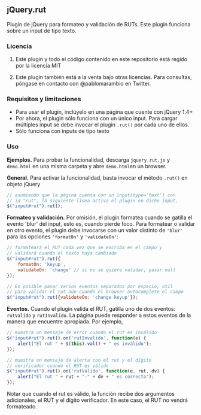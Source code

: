 ## jQuery.rut

Plugin de jQuery para formateo y validación de RUTs. Este plugin funciona sobre un input de tipo texto.

### Licencia

1. Este plugin y todo el código contenido en este repositorio está regido por la licencia MIT 

2. Este plugin también está a la venta bajo otras licencias. Para consultas, póngase en contacto con @pablomarambio en Twitter.

### Requisitos y limitaciones

- Para usar el plugin, inclúyelo en una página que cuente con jQuery 1.4+
- Por ahora, el plugin sólo funciona con un único input. Para cargar múltiples input se debe invocar el plugin `.rut()` por cada uno de ellos.
- Sólo funciona con inputs de tipo texto

### Uso

**Ejemplos.** Para probar la funcionalidad, descarga `jquery.rut.js` y `demo.html` en una misma carpeta y abre `demo.html`en un browser.

**General.** Para activar la funcionalidad, basta invocar el método `.rut()` en objeto jQuery

```javascript
// asumiendo que la página cuenta con un input[type='text'] con 
// id "rut", la siguiente línea activa el plugin en dicho input.
$("input#rut").rut();
```

**Formateo y validación.** Por omisión, el plugin formatea cuando se gatilla el evento 'blur' del input, esto es, cuando pierde foco. Para formatear o validar en otro evento, el plugin debe invocarse con un valor distinto de `'blur'` para las opciones `'formatOn'` y `'validateOn'`:

```javascript
// formateará el RUT cada vez que se escriba en el campo y
// validará cuando el texto haya cambiado
$("input#rut").rut({
	formatOn: 'keyup',
	validateOn: 'change' // si no se quiere validar, pasar null
});

// Es posible pasar varios eventos separados por espacio, útil
// para validar el rut aún cuando el browser autocomplete el campo
$("input#rut").rut({validateOn: 'change keyup'});
```

**Eventos.** Cuando el plugin valida el RUT, gatilla uno de dos eventos: `rutValido` y `rutInvalido`. La página puede responder a estos eventos de la manera que encuentre apropiada. Por ejemplo,

```javascript
// muestra un mensaje de error cuando el rut es inválido
$("input#rut").rut().on('rutInvalido', function(e) {
	alert("El rut " + $(this).val() + " es inválido");
});
```

```javascript
// muestra un mensaje de alerta con el rut y el dígito 
// verificador cuando el RUT es válido
$("input#rut").rut().on('rutValido', function(e, rut, dv) {
	alert("El rut " + rut + "-" + dv + " es correcto");
});
```

Notar que cuando el rut es válido, la función recibe dos argumentos adicionales, el RUT y el dígito verificador. En este caso, el RUT no vendrá formateado.
